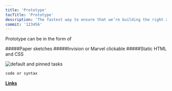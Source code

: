 ```yaml
---
title: 'Prototype'
tocTitle: 'Prototype'
description: 'The fastest way to ensure that we’re building the right application is to prototype and test solutions with people before we build out fully fledged features.'
commit: '123456'
---
```


Prototype can be in the form of

#####Paper sketches
#####Invision or Marvel clickable
#####Static HTML and CSS

<!-- ## Sub Heading

✍️Coming soon: Please watch this space for more updates from our team. Thanks for the patience! -->

![default and pinned tasks](/placeholders/banner.png)

```javascript
code or syntax
```

<div class="aside">
<a href=""><b>Links</b></a>
</div>

